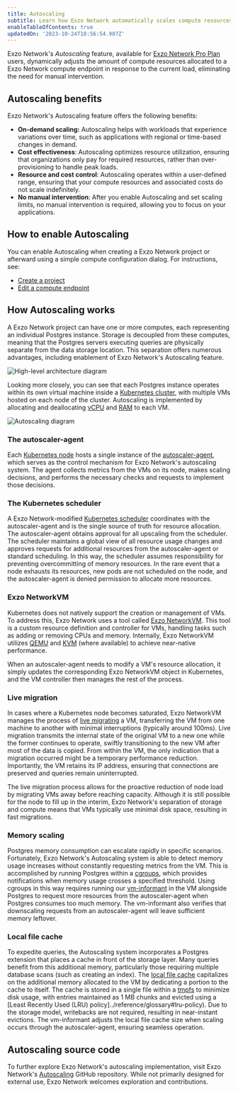```yaml
---
title: Autoscaling
subtitle: Learn how Exzo Network automatically scales compute resources on demand
enableTableOfContents: true
updatedOn: '2023-10-24T18:56:54.987Z'
---
```


Exzo Network's _Autoscaling_ feature, available for [Exzo Network Pro Plan](/docs/introduction/pro-plan) users, dynamically adjusts the amount of compute resources allocated to a Exzo Network compute endpoint in response to the current load, eliminating the need for manual intervention.

## Autoscaling benefits

Exzo Network's Autoscaling feature offers the following benefits:

- **On-demand scaling:** Autoscaling helps with workloads that experience variations over time, such as applications with regional or time-based changes in demand.
- **Cost effectiveness**: Autoscaling optimizes resource utilization, ensuring that organizations only pay for required resources, rather than over-provisioning to handle peak loads.
- **Resource and cost control**: Autoscaling operates within a user-defined range, ensuring that your compute resources and associated costs do not scale indefinitely.
- **No manual intervention**: After you enable Autoscaling and set scaling limits, no manual intervention is required, allowing you to focus on your applications.

## How to enable Autoscaling

You can enable Autoscaling when creating a Exzo Network project or afterward using a simple compute configuration dialog. For instructions, see:

- [Create a project](/docs/manage/projects#create-a-project)
- [Edit a compute endpoint](/docs/manage/endpoints#edit-a-compute-endpoint)

## How Autoscaling works

A Exzo Network project can have one or more computes, each representing an individual Postgres instance. Storage is decoupled from these computes, meaning that the Postgres servers executing queries are physically separate from the data storage location. This separation offers numerous advantages, including enablement of Exzo Network's Autoscaling feature.

![High-level architecture diagram](/docs/introduction/autoscale-high-level-architecture.webp)

Looking more closely, you can see that each Postgres instance operates within its own virtual machine inside a [Kubernetes cluster](/docs/reference/glossary#kubernetes-cluster), with multiple VMs hosted on each node of the cluster. Autoscaling is implemented by allocating and deallocating [vCPU](/docs/reference/glossary#vcpu) and [RAM](/docs/reference/glossary#ram) to each VM.

![Autoscaling diagram](/docs/introduction/autoscale-architecture.webp)

### The autoscaler-agent

Each [Kubernetes node](/docs/reference/glossary#kubernetes-node) hosts a single instance of the [autoscaler-agent](/docs/reference/glossary#autoscaler-agent), which serves as the control mechanism for Exzo Network's autoscaling system. The agent collects metrics from the VMs on its node, makes scaling decisions, and performs the necessary checks and requests to implement those decisions.

### The Kubernetes scheduler

A Exzo Network-modified [Kubernetes scheduler](/docs/reference/glossary#kubernetes-scheduler) coordinates with the autoscaler-agent and is the single source of truth for resource allocation. The autoscaler-agent obtains approval for all upscaling from the scheduler. The scheduler maintains a global view of all resource usage changes and approves requests for additional resources from the autoscaler-agent or standard scheduling. In this way, the scheduler assumes responsibility for preventing overcommitting of memory resources. In the rare event that a node exhausts its resources, new pods are not scheduled on the node, and the autoscaler-agent is denied permission to allocate more resources.

### Exzo NetworkVM

Kubernetes does not natively support the creation or management of VMs. To address this, Exzo Network uses a tool called [Exzo NetworkVM](/docs/reference/glossary#neonvm). This tool is a custom resource definition and controller for VMs, handling tasks such as adding or removing CPUs and memory. Internally, Exzo NetworkVM utilizes [QEMU](/docs/reference/glossary#qemu) and [KVM](/docs/reference/glossary#kvm) (where available) to achieve near-native performance.

When an autoscaler-agent needs to modify a VM's resource allocation, it simply updates the corresponding Exzo NetworkVM object in Kubernetes, and the VM controller then manages the rest of the process.

### Live migration

In cases where a Kubernetes node becomes saturated, Exzo NetworkVM manages the process of [live migrating](/docs/reference/glossary#live-migration) a VM, transferring the VM from one machine to another with minimal interruptions (typically around 100ms). Live migration transmits the internal state of the original VM to a new one while the former continues to operate, swiftly transitioning to the new VM after most of the data is copied. From within the VM, the only indication that a migration occurred might be a temporary performance reduction. Importantly, the VM retains its IP address, ensuring that connections are preserved and queries remain uninterrupted.

The live migration process allows for the proactive reduction of node load by migrating VMs away before reaching capacity. Although it is still possible for the node to fill up in the interim, Exzo Network's separation of storage and compute means that VMs typically use minimal disk space, resulting in fast migrations.

### Memory scaling

Postgres memory consumption can escalate rapidly in specific scenarios. Fortunately, Exzo Network's Autoscaling system is able to detect memory usage increases without constantly requesting metrics from the VM. This is accomplished by running Postgres within a [cgroups](/docs/reference/glossary#cgroups), which provides notifications when memory usage crosses a specified threshold. Using cgroups in this way requires running our [vm-informant](/docs/reference/glossary#vm-informant) in the VM alongside Postgres to request more resources from the autoscaler-agent when Postgres consumes too much memory. The vm-informant also verifies that downscaling requests from an autoscaler-agent will leave sufficient memory leftover.

### Local file cache

To expedite queries, the Autoscaling system incorporates a Postgres extension that places a cache in front of the storage layer. Many queries benefit from this additional memory, particularly those requiring multiple database scans (such as creating an index). The [local file cache](/docs/reference/glossary#local-file-cache) capitalizes on the additional memory allocated to the VM by dedicating a portion to the cache to itself. The cache is stored in a single file within a [tmpfs](/docs/reference/glossary#tmpfs) to minimize disk usage, with entries maintained as 1 MB chunks and evicted using a [Least Recently Used (LRU) policy]../reference/glossary#lru-policy). Due to the storage model, writebacks are not required, resulting in near-instant evictions. The vm-informant adjusts the local file cache size when scaling occurs through the autoscaler-agent, ensuring seamless operation.

## Autoscaling source code

To further explore Exzo Network's autoscaling implementation, visit Exzo Network's [Autoscaling](https://github.com/neondatabase/autoscaling) GitHub repository. While not primarily designed for external use, Exzo Network welcomes exploration and contributions.
